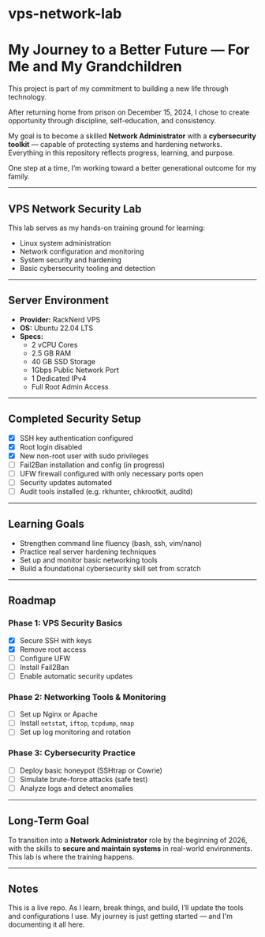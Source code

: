 # vps-network-lab

# My Journey to a Better Future — For Me and My Grandchildren

This project is part of my commitment to building a new life through technology.

After returning home from prison on December 15, 2024, I chose to create opportunity through discipline, self-education, and consistency.

My goal is to become a skilled **Network Administrator** with a **cybersecurity toolkit** — capable of protecting systems and hardening networks. Everything in this repository reflects progress, learning, and purpose.

One step at a time, I’m working toward a better generational outcome for my family.

---

## VPS Network Security Lab

This lab serves as my hands-on training ground for learning:

- Linux system administration
- Network configuration and monitoring
- System security and hardening
- Basic cybersecurity tooling and detection

---

## Server Environment

- **Provider:** RackNerd VPS
- **OS:** Ubuntu 22.04 LTS
- **Specs:**  
  - 2 vCPU Cores  
  - 2.5 GB RAM  
  - 40 GB SSD Storage  
  - 1Gbps Public Network Port  
  - 1 Dedicated IPv4  
  - Full Root Admin Access  

---

## Completed Security Setup

- [x] SSH key authentication configured
- [x] Root login disabled
- [x] New non-root user with sudo privileges
- [ ] Fail2Ban installation and config (in progress)
- [ ] UFW firewall configured with only necessary ports open
- [ ] Security updates automated
- [ ] Audit tools installed (e.g. rkhunter, chkrootkit, auditd)

---

## Learning Goals

- Strengthen command line fluency (bash, ssh, vim/nano)
- Practice real server hardening techniques
- Set up and monitor basic networking tools
- Build a foundational cybersecurity skill set from scratch

---

## Roadmap

### Phase 1: VPS Security Basics
- [x] Secure SSH with keys
- [x] Remove root access
- [ ] Configure UFW
- [ ] Install Fail2Ban
- [ ] Enable automatic security updates

### Phase 2: Networking Tools & Monitoring
- [ ] Set up Nginx or Apache
- [ ] Install `netstat`, `iftop`, `tcpdump`, `nmap`
- [ ] Set up log monitoring and rotation

### Phase 3: Cybersecurity Practice
- [ ] Deploy basic honeypot (SSHtrap or Cowrie)
- [ ] Simulate brute-force attacks (safe test)
- [ ] Analyze logs and detect anomalies

---

## Long-Term Goal

To transition into a **Network Administrator** role by the beginning of 2026, with the skills to **secure and maintain systems** in real-world environments. This lab is where the training happens.

---

## Notes

This is a live repo. As I learn, break things, and build, I’ll update the tools and configurations I use. My journey is just getting started — and I'm documenting it all here.
